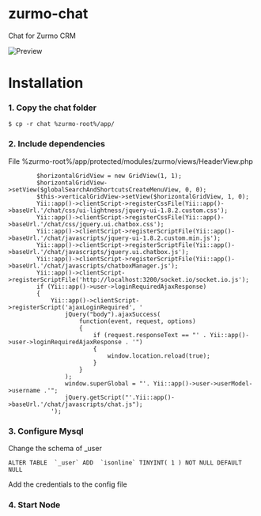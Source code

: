 zurmo-chat
==========

Chat for Zurmo CRM

![Preview](https://raw.github.com/cortezcristian/zurmo-chat/develop/preview/preview2013-06-08.png)


# Installation

### 1. Copy the chat folder

    $ cp -r chat %zurmo-root%/app/

### 2. Include dependencies

File %zurmo-root%/app/protected/modules/zurmo/views/HeaderView.php

            $horizontalGridView = new GridView(1, 1); 
            $horizontalGridView->setView($globalSearchAndShortcutsCreateMenuView, 0, 0); 
            $this->verticalGridView->setView($horizontalGridView, 1, 0); 
            Yii::app()->clientScript->registerCssFile(Yii::app()->baseUrl.'/chat/css/ui-lightness/jquery-ui-1.8.2.custom.css'); 
            Yii::app()->clientScript->registerCssFile(Yii::app()->baseUrl.'/chat/css/jquery.ui.chatbox.css'); 
            Yii::app()->clientScript->registerScriptFile(Yii::app()->baseUrl.'/chat/javascripts/jquery-ui-1.8.2.custom.min.js'); 
            Yii::app()->clientScript->registerScriptFile(Yii::app()->baseUrl.'/chat/javascripts/jquery.ui.chatbox.js'); 
            Yii::app()->clientScript->registerScriptFile(Yii::app()->baseUrl.'/chat/javascripts/chatboxManager.js'); 
            Yii::app()->clientScript->registerScriptFile('http://localhost:3200/socket.io/socket.io.js'); 
            if (Yii::app()->user->loginRequiredAjaxResponse)
            {   
                Yii::app()->clientScript->registerScript('ajaxLoginRequired', '
                    jQuery("body").ajaxSuccess(
                        function(event, request, options)
                        {
                            if (request.responseText == "' . Yii::app()->user->loginRequiredAjaxResponse . '") 
                            {
                                window.location.reload(true);
                            }
                        }
                    );
                    window.superGlobal = "'. Yii::app()->user->userModel->username .'";
                    jQuery.getScript("'.Yii::app()->baseUrl.'/chat/javascripts/chat.js");                                                                                 
                ');


### 3. Configure Mysql
Change the schema of _user

    ALTER TABLE  `_user` ADD  `isonline` TINYINT( 1 ) NOT NULL DEFAULT NULL

Add the credentials to the config file

### 4. Start Node
